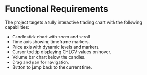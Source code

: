 # Functional Requirements

The project targets a fully interactive trading chart with the following capabilities:

- Candlestick chart with zoom and scroll.
- Time axis showing timeframe markers.
- Price axis with dynamic levels and markers.
- Cursor tooltip displaying OHLCV values on hover.
- Volume bar chart below the candles.
- Drag and pan for navigation.
- Button to jump back to the current time.



